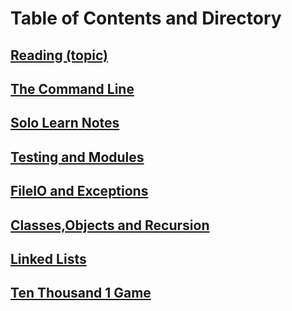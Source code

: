 # Table of Contents and Directory

## [Reading (topic)](first-reading)

## [The Command Line](the-command-line)

## [Solo Learn Notes](solo-learn-notes)

## [Testing and Modules](testing-and-modules)

## [FileIO and Exceptions](fileio-exceptions)

## [Classes,Objects and Recursion](classes-objects-recursion)

## [Linked Lists](/linked-lists/README.md)

## [Ten Thousand 1 Game](/401-notes-python/ten-thousand-game-1.md)

